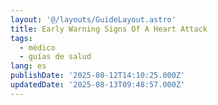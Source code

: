 ```yaml
---
layout: '@/layouts/GuideLayout.astro'
title: Early Warning Signs Of A Heart Attack
tags:
  - médico
  - guías de salud
lang: es
publishDate: '2025-08-12T14:10:25.000Z'
updatedDate: '2025-08-13T09:48:57.000Z'
---
```



